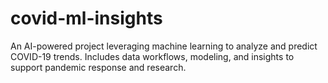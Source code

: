 # covid-ml-insights
An AI-powered project leveraging machine learning to analyze and predict COVID-19 trends. Includes data workflows, modeling, and insights to support pandemic response and research.
